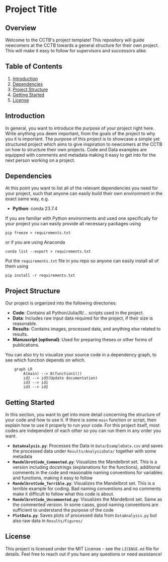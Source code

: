# Project Title

## Overview

Welcome to the CCTB's project template! This repository will guide newcomers at the CCTB towards a general structure for their own project. This will make it easy to follow for supervisors and successors alike.

## Table of Contents

1. [Introduction](#introduction)
2. [Dependencies](#dependencies)
3. [Project Structure](#project-structure)
4. [Getting Started](#getting-started)
5. [License](#license)

## Introduction

In general, you want to introduce the purpose of your project right here. Write anything you deem important, from the goals of the project to why you it is important. The purpose of this project is to showcase a simple yet structured project which aims to give inspiration to newcomers at the CCTB on how to structure their own projects. Code and Data examples are equipped with comments and metadata making it easy to get into for the next person working on a project.

## Dependencies

At this point you want to list all of the relevant dependencies you need for your project, such that anyone can easily build their own environment in the exact same way, e.g.

- **Python**: conda 23.7.4

If you are familiar with Python environments and used one specifically for your project you can easily provide all necessary packages using
````
pip freeze > requirements.txt
````
or if you are using Anaconda
````
conda list --export > requirements.txt
````
Put the `requirements.txt` file in you repo so anyone can easily install all of them using
````
pip install -r requirements.txt
````

## Project Structure

Our project is organized into the following directories:

- **Code**: Contains all Python/Julia/R/... scripts used in the project.
- **Data**: Includes raw input data required for the project, if their size is reasonable.
- **Results**: Contains images, processed data, and anything else related to results.
- **Manuscript (optional)**: Used for preparing theses or other forms of publications.

You can also try to visualize your source code in a dependency graph, to see which function depends on which.
```mermaid
    graph LR
        A(main) --> B(function1())
        id2 --> id3(Update documentation)
        id3 --> id1
        id3 --> id2
```

## Getting Started

In this section, you want to get into more detail concerning the structure of your code and how to use it. If there is some `main` function or script, then explain how to use it properly to run your code. For this project itself, most codes are independent of each other so you can run them in any order you want.

- **`DataAnalysis.py`**: Processes the Data in `Data/ExampleData.csv` and saves the processed data under `Results/AnalysisData/` together with some metadata
- **`MandelbrotCode_Commented.py`**: Visualizes the Mandelbrot set. This is a version including docstrings (explanations for the functions), additional comments in the code and reasonable naming conventions for variables and functions, making it easy to follow 
- **`MandelbrotCode_Terrible.py`**: Visualizes the Mandelbrot set. This is a terrible example for coding. Bad naming conventions and no comments make it difficult to follow what this code is about.
- **`MandelbrotCode_Uncommented.py`**: Visualizes the Mandelbrot set. Same as the commented version. In some cases, good naming conventions are sufficient to understand the purpose of the code
- **`PlotData.py`**: Saves plots of processed data from `DataAnalysis.py` but also raw data in `Results/Figures/`

## License

This project is licensed under the MIT License - see the `LICENSE.md` file for details. Feel free to reach out if you have any questions or need assistance!
